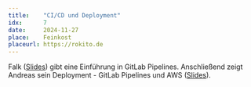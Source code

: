 ```yaml
---
title:    "CI/CD und Deployment"
idx:      7
date:     2024-11-27
place:    Feinkost
placeurl: https://rokito.de
---
```


Falk ([Slides](uploads/pixeltalk-7-cicd-deployment-falk.pdf)) gibt eine Einführung in GitLab Pipelines. Anschließend zeigt Andreas sein Deployment - GitLab Pipelines und AWS ([Slides](uploads/pixeltalk-7-cicd-deployment-andreas.pdf)).